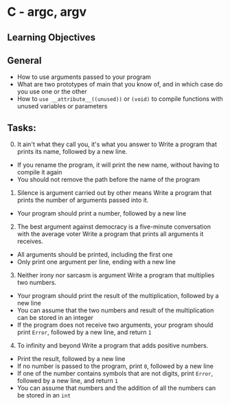 # C - argc, argv

## Learning Objectives

## General

- How to use arguments passed to your program
- What are two prototypes of main that you know of, and in which case do you use one or the other
- How to `use __attribute__((unused))` or `(void)` to compile functions with unused variables or parameters

## Tasks:

0. It ain't what they call you, it's what you answer to
 Write a program that prints its name, followed by a new line.

- If you rename the program, it will print the new name, without having to compile it again
- You should not remove the path before the name of the program

1. Silence is argument carried out by other means
 Write a program that prints the number of arguments passed into it.

- Your program should print a number, followed by a new line

2. The best argument against democracy is a five-minute conversation with the average voter
 Write a program that prints all arguments it receives.

- All arguments should be printed, including the first one
- Only print one argument per line, ending with a new line

3. Neither irony nor sarcasm is argument
 Write a program that multiplies two numbers.

- Your program should print the result of the multiplication, followed by a new line
- You can assume that the two numbers and result of the multiplication can be stored in an integer
- If the program does not receive two arguments, your program should print `Error`, followed by a new line, and return `1`

4. To infinity and beyond
 Write a program that adds positive numbers.

- Print the result, followed by a new line
- If no number is passed to the program, print `0`, followed by a new line
- If one of the number contains symbols that are not digits, print `Error`, followed by a new line, and return `1`
- You can assume that numbers and the addition of all the numbers can be stored in an `int`



